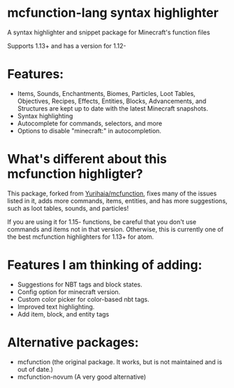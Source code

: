 # mcfunction-lang syntax highlighter

A syntax highlighter and snippet package for Minecraft's function files

Supports 1.13+ and has a version for 1.12-

# Features:

- Items, Sounds, Enchantments, Biomes, Particles, Loot Tables, Objectives, Recipes, Effects, Entities, Blocks, Advancements, and Structures are kept up to date with the latest Minecraft snapshots.
- Syntax highlighting
- Autocomplete for commands, selectors, and more
- Options to disable "minecraft:" in autocompletion.

# What's different about this mcfunction highligter?

This package, forked from [Yurihaia/mcfunction](https://github.com/Yurihaia/mcfunction), fixes many of the issues listed in it, adds more commands, items, entities, and has more suggestions, such as loot tables, sounds, and particles!

If you are using it for 1.15- functions, be careful that you don't use commands and items not in that version. Otherwise, this is currently one of the best mcfunction highlighters for 1.13+ for atom.

# Features I am thinking of adding:

- Suggestions for NBT tags and block states.
- Config option for minecraft version.
- Custom color picker for color-based nbt tags.
- Improved text highlighting.
- Add item, block, and entity tags

# Alternative packages:
- mcfunction (the original package. It works, but is not maintained and is out of date.)
- mcfunction-novum (A very good alternative)
